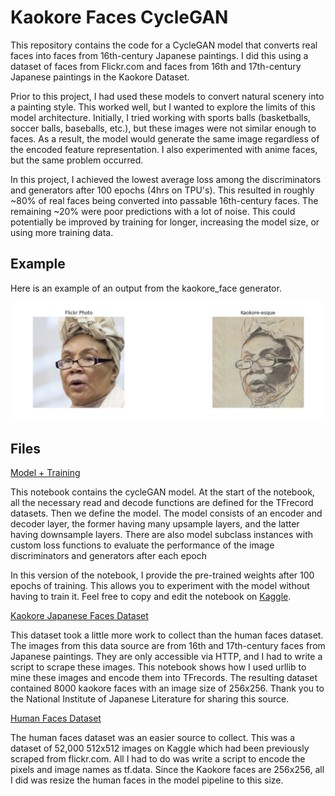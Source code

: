 # Kaokore Faces CycleGAN

This repository contains the code for a CycleGAN model that converts real faces into faces from 16th-century Japanese paintings. I did this using a dataset of faces from Flickr.com and faces from 16th and 17th-century Japanese paintings in the Kaokore Dataset.

Prior to this project, I had used these models to convert natural scenery into a painting style. This worked well, but I wanted to explore the limits of this model architecture. Initially, I tried working with sports balls (basketballs, soccer balls, baseballs, etc.), but these images were not similar enough to faces. As a result, the model would generate the same image regardless of the encoded feature representation. I also experimented with anime faces, but the same problem occurred.

In this project, I achieved the lowest average loss among the discriminators and generators after 100 epochs (4hrs on TPU's). This resulted in roughly ~80% of real faces being converted into passable 16th-century faces. The remaining ~20% were poor predictions with a lot of noise. This could potentially be improved by training for longer, increasing the model size, or using more training data. 

## Example

Here is an example of an output from the kaokore_face generator.

![cycleGAN_example](https://github.com/brendanartley/Kaokore-Faces-CycleGAN/blob/main/CycleGan_example.png)

## Files

[Model + Training](cyclegan-kaokore-faces-model.ipynb)

  This notebook contains the cycleGAN model. At the start of the notebook, all the necessary read and decode functions are defined for the TFrecord datasets. Then we define the model. The model consists of an encoder and decoder layer, the former having many upsample layers, and the latter having downsample layers. There are also model subclass instances with custom loss functions to evaluate the performance of the image discriminators and generators after each epoch
  
  In this version of the notebook, I provide the pre-trained weights after 100 epochs of training. This allows you to experiment with the model without having to train it. Feel free to copy and edit the notebook on [Kaggle](https://www.kaggle.com/code/brendanartley/cyclegan-kaokore-faces-model).

[Kaokore Japanese Faces Dataset](cyclegan-tfrecord-kaokore-faces.ipynb)

  This dataset took a little more work to collect than the human faces dataset. The images from this data source are from 16th and 17th-century faces from Japanese paintings. They are only accessible via HTTP, and I had to write a script to scrape these images. This notebook shows how I used urllib to mine these images and encode them into TFrecords. The resulting dataset contained 8000 kaokore faces with an image size of 256x256. Thank you to the National Institute of Japanese Literature for sharing this source.

[Human Faces Dataset](cyclegan-tfrecord-human-faces.ipynb)

  The human faces dataset was an easier source to collect. This was a dataset of 52,000 512x512 images on Kaggle which had been previously scraped from flickr.com. All I had to do was write a script to encode the pixels and image names as tf.data. Since the Kaokore faces are 256x256, all I did was resize the human faces in the model pipeline to this size. 

